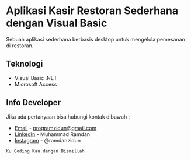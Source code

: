 # Aplikasi Kasir Restoran Sederhana dengan Visual Basic
Sebuah aplikasi sederhana berbasis desktop untuk mengelola pemesanan di restoran.

## Teknologi
* Visual Basic .NET
* Microsoft Access

## Info Developer
Jika ada pertanyaan bisa hubungi kontak dibawah : 
* [Email](mailto:programzidun@gmail.com) - programzidun@gmail.com
* [LinkedIn](https://www.linkedin.com/in/ramdanzidun/) - Muhammad Ramdan
* [Instagram](https://www.instagram.com/ramdanzidun/) - @ramdanzidun


```
Ku Coding Kau dengan Bismillah
```

